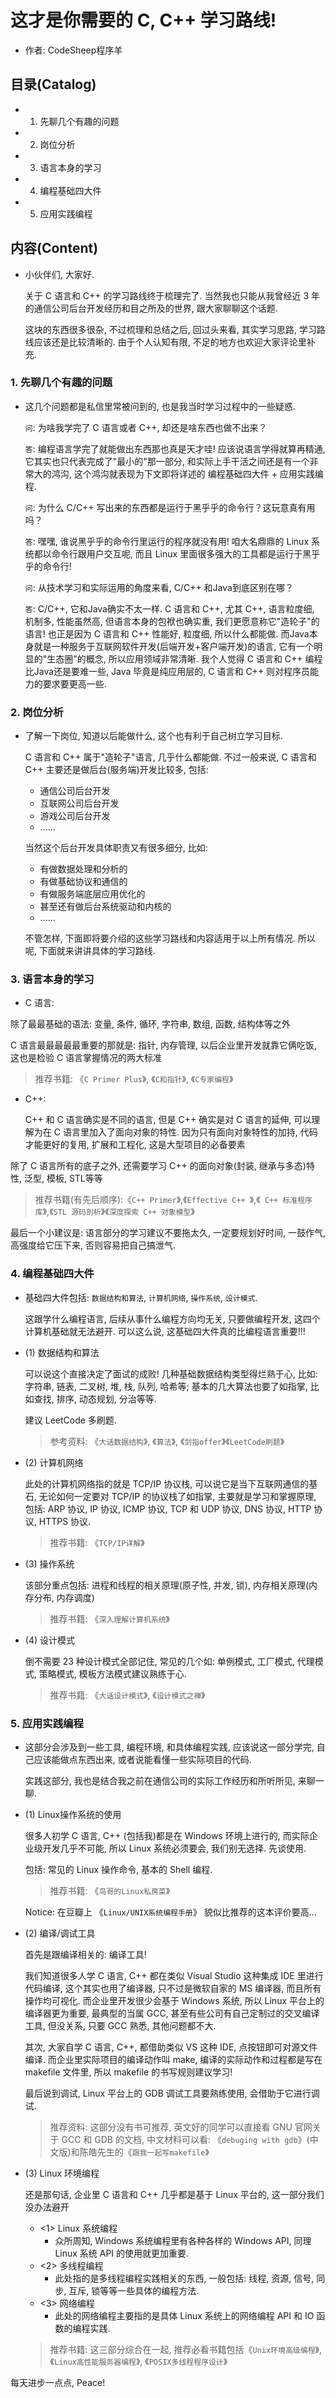 # 这才是你需要的 C,  C++ 学习路线! 
- 作者: CodeSheep程序羊

## 目录(Catalog)
- 1. 先聊几个有趣的问题
- 2. 岗位分析
- 3. 语言本身的学习
- 4. 编程基础四大件
- 5. 应用实践编程

## 内容(Content)
- 小伙伴们, 大家好. 

  关于 C 语言和 C++ 的学习路线终于梳理完了. 当然我也只能从我曾经近 3 年的通信公司后台开发经历和目之所及的世界, 跟大家聊聊这个话题. 

  这块的东西很多很杂, 不过梳理和总结之后, 回过头来看, 其实学习思路, 学习路线应该还是比较清晰的. 由于个人认知有限, 不足的地方也欢迎大家评论里补充. 
### 1. 先聊几个有趣的问题
- 这几个问题都是私信里常被问到的, 也是我当时学习过程中的一些疑惑. 

  `问`:  为啥我学完了 C 语言或者 C++, 却还是啥东西也做不出来？

  `答`:  编程语言学完了就能做出东西那也真是天才哇! 应该说语言学得就算再精通, 它其实也只代表完成了"最小的"那一部分, 和实际上手干活之间还是有一个非常大的鸿沟, 这个鸿沟就表现为下文即将详述的 编程基础四大件 + 应用实践编程. 

  `问`:  为什么 C/C++ 写出来的东西都是运行于黑乎乎的命令行？这玩意真有用吗？

  `答`:  嘿嘿, 谁说黑乎乎的命令行里运行的程序就没有用! 咱大名鼎鼎的 Linux 系统都以命令行跟用户交互呢, 而且 Linux 里面很多强大的工具都是运行于黑乎乎的命令行! 

  `问`:  从技术学习和实际运用的角度来看, C/C++ 和Java到底区别在哪？

  `答`:  C/C++, 它和Java确实不太一样. C 语言和 C++, 尤其 C++, 语言粒度细, 机制多, 性能虽然高, 但语言本身的包袱也确实重, 我们更愿意称它"造轮子"的语言! 也正是因为 C 语言和 C++ 性能好, 粒度细, 所以什么都能做. 而Java本身就是一种服务于互联网软件开发(后端开发+客户端开发)的语言, 它有一个明显的"生态圈"的概念, 所以应用领域非常清晰. 我个人觉得 C 语言和 C++ 编程比Java还是要难一些, Java 毕竟是纯应用层的, C 语言和 C++ 则对程序员能力的要求要更高一些. 
### 2. 岗位分析
- 了解一下岗位, 知道以后能做什么, 这个也有利于自己树立学习目标. 

  C 语言和 C++ 属于"造轮子"语言, 几乎什么都能做. 不过一般来说, C 语言和 C++ 主要还是做后台(服务端)开发比较多, 包括: 
    + 通信公司后台开发
    + 互联网公司后台开发
    + 游戏公司后台开发
    + ......
  
  当然这个后台开发具体职责又有很多细分, 比如: 
    + 有做数据处理和分析的
    + 有做基础协议和通信的
    + 有做服务端底层应用优化的
    + 甚至还有做后台系统驱动和内核的
    + ......
  
  不管怎样, 下面即将要介绍的这些学习路线和内容适用于以上所有情况. 所以呢, 下面就来讲讲具体的学习路线. 

### 3. 语言本身的学习
-  C 语言: 
  
  除了最最基础的语法: 变量, 条件, 循环, 字符串, 数组, 函数, 结构体等之外
  
   C 语言最最最最最重要的那就是: 指针, 内存管理, 以后企业里开发就靠它俩吃饭, 这也是检验 C 语言掌握情况的两大标准
  
> 推荐书籍: 《`C Primer Plus`》, 《`C和指针`》, 《`C专家编程`》

-  C++: 

   C++ 和 C 语言确实是不同的语言, 但是 C++ 确实是对 C 语言的延伸, 可以理解为在 C 语言里加入了面向对象的特性. 因为只有面向对象特性的加持, 代码才能更好的复用, 扩展和工程化, 这是大型项目的必备要素

  除了 C 语言所有的底子之外, 还需要学习 C++ 的面向对象(封装, 继承与多态)特性, 泛型, 模板, STL等等

  > 推荐书籍(有先后顺序):《`C++ Primer`》,《`Effective C++ `》,《` C++ 标准程序库`》,《`STL 源码剖析`》《`深度探索 C++ 对象模型`》

  最后一个小建议是: 语言部分的学习建议不要拖太久, 一定要规划好时间, 一鼓作气, 高强度给它压下来, 否则容易把自己搞泄气. 
### 4. 编程基础四大件
- 基础四大件包括: `数据结构和算法`, `计算机网络`, `操作系统`, `设计模式`.

  这跟学什么编程语言, 后续从事什么编程方向均无关, 只要做编程开发, 这四个计算机基础就无法避开. 可以这么说, 这基础四大件真的比编程语言重要!!! 

- (1) 数据结构和算法

  可以说这个直接决定了面试的成败! 几种基础数据结构类型得烂熟于心, 比如: 字符串, 链表, 二叉树, 堆, 栈, 队列, 哈希等; 基本的几大算法也要了如指掌, 比如查找, 排序, 动态规划, 分治等等. 

  建议 LeetCode 多刷题. 

  > 参考资料: 《`大话数据结构`》, 《`算法`》, 《`剑指offer`》《`LeetCode刷题`》

- (2) 计算机网络

  此处的计算机网络指的就是 TCP/IP 协议栈, 可以说它是当下互联网通信的基石, 无论如何一定要对 TCP/IP 的协议栈了如指掌, 主要就是学习和掌握原理, 包括:  ARP 协议, IP 协议, ICMP 协议, TCP 和 UDP 协议, DNS 协议, HTTP 协议, HTTPS 协议. 

  > 推荐书籍:  《`TCP/IP详解`》

- (3) 操作系统

  该部分重点包括: 进程和线程的相关原理(原子性, 并发, 锁), 内存相关原理(内存分布, 内存调度)

  > 推荐书籍: 《`深入理解计算机系统`》

- (4) 设计模式

  倒不需要 23 种设计模式全部记住, 常见的几个如: 单例模式, 工厂模式, 代理模式, 策略模式, 模板方法模式建议熟练于心. 

  > 推荐书籍: 《`大话设计模式`》, 《`设计模式之禅`》

### 5. 应用实践编程
- 这部分会涉及到一些工具, 编程环境, 和具体编程实践, 应该说这一部分学完, 自己应该能做点东西出来, 或者说能看懂一些实际项目的代码. 

  实践这部分, 我也是结合我之前在通信公司的实际工作经历和所听所见, 来聊一聊. 

- (1) Linux操作系统的使用

  很多人初学 C 语言,  C++ (包括我)都是在 Windows 环境上进行的, 而实际企业级开发几乎不可能, 所以 Linux 系统必须要会, 我们别无选择. 先谈使用. 

  包括: 常见的 Linux 操作命令, 基本的 Shell 编程. 

  > 推荐书籍: 《`鸟哥的Linux私房菜`》

  Notice: 在豆瓣上 《`Linux/UNIX系统编程手册`》 貌似比推荐的这本评价要高...

- (2) 编译/调试工具

  首先是跟编译相关的: 编译工具! 

  我们知道很多人学 C 语言,  C++ 都在类似 Visual Studio 这种集成 IDE 里进行代码编译, 这个其实也用了编译器, 只不过是微软自家的 MS 编译器, 而且所有操作均可视化. 而企业里开发很少会基于 Windows 系统, 所以 Linux 平台上的编译器更为重要, 最典型的当属 GCC, 甚至有些公司有自己定制过的交叉编译工具, 但没关系, 只要 GCC 熟悉, 其他问题都不大. 

  其次, 大家自学 C 语言,  C++, 都借助类似 VS 这种 IDE, 点按钮即可对源文件编译. 而企业里实际项目的编译动作叫 make, 编译的实际动作和过程都是写在 makefile 文件里, 所以 makefile 的书写规则建议学习! 

  最后说到调试, Linux  平台上的 GDB 调试工具要熟练使用, 会借助于它进行调试. 

  > 推荐资料:  这部分没有书可推荐, 英文好的同学可以直接看 GNU 官网关于 GCC 和 GDB 的文档, 中文材料可以看: 《`debuging with gdb`》(中文版)和陈皓先生的《`跟我一起写makefile`》

- (3) Linux 环境编程
  
  还是那句话, 企业里 C 语言和 C++ 几乎都是基于 Linux 平台的, 这一部分我们没办法避开
    + <1> Linux 系统编程
        - 众所周知, Windows 系统编程里有各种各样的 Windows API, 同理 Linux 系统 API 的使用就更加重要. 
    + <2> 多线程编程
        - 此处指的是多线程编程实践相关的东西, 一般包括: 线程, 资源, 信号, 同步, 互斥, 锁等等一些具体的编程方法. 
    + <3> 网络编程
        - 此处的网络编程主要指的是具体 Linux 系统上的网络编程 API 和 IO 函数的编程实践. 

  > 推荐书籍: 这三部分综合在一起, 推荐必看书籍包括《`Unix环境高级编程`》, 《`Linux高性能服务器编程`》, 《`POSIX多线程程序设计`》

每天进步一点点, Peace! 